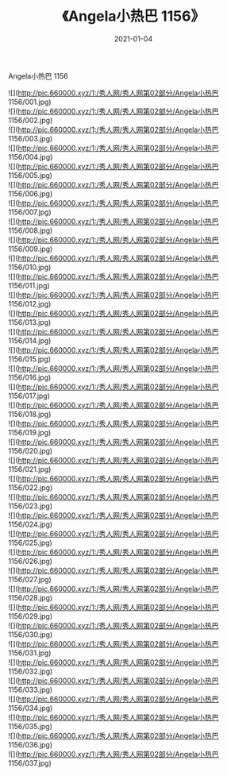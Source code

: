﻿---
layout: post
title:  《Angela小热巴 1156》
date:   2021-01-04
img: http://pic.660000.xyz/1:/秀人网/秀人网第02部分/Angela小热巴 1156/000.jpg
categories: [美女, 清纯, 唯美]
---

Angela小热巴 1156

  ![](http://pic.660000.xyz/1:/秀人网/秀人网第02部分/Angela小热巴 1156/001.jpg) <br> ![](http://pic.660000.xyz/1:/秀人网/秀人网第02部分/Angela小热巴 1156/002.jpg) <br> ![](http://pic.660000.xyz/1:/秀人网/秀人网第02部分/Angela小热巴 1156/003.jpg) <br> ![](http://pic.660000.xyz/1:/秀人网/秀人网第02部分/Angela小热巴 1156/004.jpg) <br> ![](http://pic.660000.xyz/1:/秀人网/秀人网第02部分/Angela小热巴 1156/005.jpg) <br> ![](http://pic.660000.xyz/1:/秀人网/秀人网第02部分/Angela小热巴 1156/006.jpg) <br> ![](http://pic.660000.xyz/1:/秀人网/秀人网第02部分/Angela小热巴 1156/007.jpg) <br> ![](http://pic.660000.xyz/1:/秀人网/秀人网第02部分/Angela小热巴 1156/008.jpg) <br> ![](http://pic.660000.xyz/1:/秀人网/秀人网第02部分/Angela小热巴 1156/009.jpg) <br> ![](http://pic.660000.xyz/1:/秀人网/秀人网第02部分/Angela小热巴 1156/010.jpg) <br> ![](http://pic.660000.xyz/1:/秀人网/秀人网第02部分/Angela小热巴 1156/011.jpg) <br> ![](http://pic.660000.xyz/1:/秀人网/秀人网第02部分/Angela小热巴 1156/012.jpg) <br> ![](http://pic.660000.xyz/1:/秀人网/秀人网第02部分/Angela小热巴 1156/013.jpg) <br> ![](http://pic.660000.xyz/1:/秀人网/秀人网第02部分/Angela小热巴 1156/014.jpg) <br> ![](http://pic.660000.xyz/1:/秀人网/秀人网第02部分/Angela小热巴 1156/015.jpg) <br> ![](http://pic.660000.xyz/1:/秀人网/秀人网第02部分/Angela小热巴 1156/016.jpg) <br> ![](http://pic.660000.xyz/1:/秀人网/秀人网第02部分/Angela小热巴 1156/017.jpg) <br> ![](http://pic.660000.xyz/1:/秀人网/秀人网第02部分/Angela小热巴 1156/018.jpg) <br> ![](http://pic.660000.xyz/1:/秀人网/秀人网第02部分/Angela小热巴 1156/019.jpg) <br> ![](http://pic.660000.xyz/1:/秀人网/秀人网第02部分/Angela小热巴 1156/020.jpg) <br> ![](http://pic.660000.xyz/1:/秀人网/秀人网第02部分/Angela小热巴 1156/021.jpg) <br> ![](http://pic.660000.xyz/1:/秀人网/秀人网第02部分/Angela小热巴 1156/022.jpg) <br> ![](http://pic.660000.xyz/1:/秀人网/秀人网第02部分/Angela小热巴 1156/023.jpg) <br> ![](http://pic.660000.xyz/1:/秀人网/秀人网第02部分/Angela小热巴 1156/024.jpg) <br> ![](http://pic.660000.xyz/1:/秀人网/秀人网第02部分/Angela小热巴 1156/025.jpg) <br> ![](http://pic.660000.xyz/1:/秀人网/秀人网第02部分/Angela小热巴 1156/026.jpg) <br> ![](http://pic.660000.xyz/1:/秀人网/秀人网第02部分/Angela小热巴 1156/027.jpg) <br> ![](http://pic.660000.xyz/1:/秀人网/秀人网第02部分/Angela小热巴 1156/028.jpg) <br> ![](http://pic.660000.xyz/1:/秀人网/秀人网第02部分/Angela小热巴 1156/029.jpg) <br> ![](http://pic.660000.xyz/1:/秀人网/秀人网第02部分/Angela小热巴 1156/030.jpg) <br> ![](http://pic.660000.xyz/1:/秀人网/秀人网第02部分/Angela小热巴 1156/031.jpg) <br> ![](http://pic.660000.xyz/1:/秀人网/秀人网第02部分/Angela小热巴 1156/032.jpg) <br> ![](http://pic.660000.xyz/1:/秀人网/秀人网第02部分/Angela小热巴 1156/033.jpg) <br> ![](http://pic.660000.xyz/1:/秀人网/秀人网第02部分/Angela小热巴 1156/034.jpg) <br> ![](http://pic.660000.xyz/1:/秀人网/秀人网第02部分/Angela小热巴 1156/035.jpg) <br> ![](http://pic.660000.xyz/1:/秀人网/秀人网第02部分/Angela小热巴 1156/036.jpg) <br> ![](http://pic.660000.xyz/1:/秀人网/秀人网第02部分/Angela小热巴 1156/037.jpg) <br>